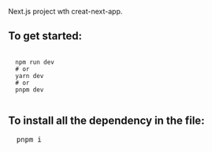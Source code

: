 Next.js project wth creat-next-app.

## To get started:
<pre>
  <code>
  npm run dev 
  # or
  yarn dev
  # or
  pnpm dev
  </code>
</pre>

## To install all the dependency in the file:
<pre>
  pnpm i
</pre>

